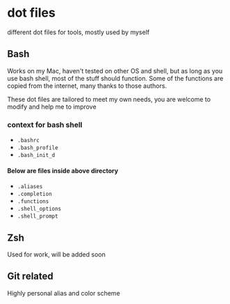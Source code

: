 # dot files
different dot files for tools, mostly used by myself

## Bash
Works on my Mac, haven't tested on other OS and shell, but as long as you use bash shell, most of the stuff should function.
Some of the functions are copied from the internet, many thanks to those authors.

These dot files are tailored to meet my own needs, you are welcome to modify and help me to improve

### context for bash shell
* `.bashrc`
* `.bash_profile`
* `.bash_init_d`
 
#### Below are files inside above directory

* `.aliases`
* `.completion`
* `.functions`
* `.shell_options`
* `.shell_prompt`


## Zsh
Used for work, will be added soon

## Git related
Highly personal alias and color scheme
